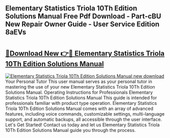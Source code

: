 ## Elementary Statistics Triola 10Th Edition Solutions Manual Free Pdf Download - Part-cBU New Repair Owner Guide - User Service Edition 8aEVs

# <h2><a href="http://bc82314.oget.top/?id=Elementary+Statistics+Triola+10Th+Edition+Solutions+Manual">🔗Download New 👉🔴 Elementary Statistics Triola 10Th Edition Solutions Manual</a></h2>

[![Elementary Statistics Triola 10Th Edition Solutions Manual new download](https://i.imgur.com/5g1atiW.png)](http://bc82314.oget.top/?id=Elementary+Statistics+Triola+10Th+Edition+Solutions+Manual)
Your Personal Tutor This user manual serves as your personal tutor in mastering the use of your new Elementary Statistics Triola 10Th Edition Solutions Manual. Operating Instructions for Professionals Elementary Statistics Triola 10Th Edition Solutions Manual This guide is intended for professionals familiar with product type operation. Elementary Statistics Triola 10Th Edition Solutions Manual comes with an array of advanced features, including voice commands, customizable settings, multi-language support, and automatic backups, all accessible through the user interface. Let's Get Started! Contact us today and let us Elementary Statistics Triola 10Th Edition Solutions Manual guide you through the process.
